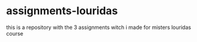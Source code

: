# assignments-louridas 
this is a repository with the 3 assignments witch i made for misters louridas course
